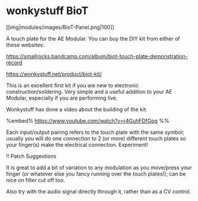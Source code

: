 # wonkystuff BioT
[[img|modules/images/BioT-Panel.png|100]]

A touch plate for the AE Modular. You can buy the DIY kit from either of these websites:

https://smallrocks.bandcamp.com/album/biot-touch-plate-demonstration-record

https://wonkystuff.net/product/biot-kit/

This is an excellent first kit if you are new to electronic construction/soldering. Very simple and a useful addition to your AE Modular, especially if you are performing live.

Wonkystuff has done a video about the building of the kit:

%embed% https://www.youtube.com/watch?v=r4GuhFDfGpg %%

Each input/output pairing refers to the touch plate with the same symbol; usually you will do one connection to 2 (or more) different touch plates so your finger(s) make the electrical connection. Experiment!

!! Patch Suggestions

It is great to add a bit of variation to any modulation as you move/press your finger (or whatever else you fancy running over the touch plates!); can be nice on filter cut off too.

Also try with the audio signal directly through it, rather than as a CV control.

